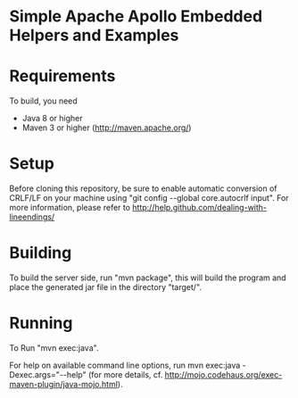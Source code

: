 Simple Apache Apollo Embedded Helpers and Examples
=============

Requirements
======
To build, you need 

* Java 8 or higher 
* Maven 3 or higher (http://maven.apache.org/)

Setup
======
Before cloning this repository, be sure to enable automatic conversion of CRLF/LF on your machine using "git config --global core.autocrlf input". For more information, please  refer to http://help.github.com/dealing-with-lineendings/

Building
======
To build the server side, run "mvn package", this will build the program and place the generated jar file in the directory "target/".

Running
======
To Run "mvn exec:java". 

For help on available command line options, run mvn exec:java -Dexec.args="--help" (for more details, cf. http://mojo.codehaus.org/exec-maven-plugin/java-mojo.html).
